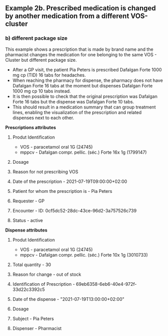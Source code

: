 ## Example 2b. Prescribed medication is changed by another medication from a different VOS-cluster

### b) different package size  

This example shows a prescription that is made by brand name and the pharmacist changes the medication for one belonging to the same VOS - Cluster but different package size.

* After a GP visit, the patient Pia Peters is prescribed Dafalgan Forte 1000 mg cp (TID) 16 tabs for headaches.
* When reaching the pharmacy for dispense, the pharmacy does not have Dafalgan Forte 16 tabs at the moment but dispenses Dafalgan Forte 1000 mg cp 10 tabs instead.
* It is then possible to check that the original prescription was Dafalgan Forte 16 tabs but the dispense was Dafalgan Forte 10 tabs.
* This should result in a medication summary that can group treatment lines, enabling the visualization of the prescription and related dispenses next to each other.

**Prescriptions attributes**
1. Produt Identification 
    *	VOS - paracetamol oral 1G (24745)
    *	mppcv - Dafalgan compr. pellic. (séc.) Forte 16x 1g  (1799147)

2. Dosage
   
3. Reason for not prescribing VOS
   
4. Date of the prescription - 2021-07-19T09:00:00+02:00
   
5. Patient for whom the prescription is - Pia Peters
   
6. Requester - GP
   
7. Encounter - ID: 0cf5dc52-28dc-43ce-96d2-3a757526c739
   
8. Status - active

**Dispense attributes**
1. Produt Identification 
    * VOS - paracetamol oral 1G (24745)
    * mppcv - Dafalgan compr. pellic. (séc.) Forte 10x 1g (3010733)

2. Total quantity - 30
   
3. Reason for change - out of stock
   
4. Identification of Prescription - 69eb6358-6eb6-40e4-972f-33d22c3392c5

5. Date of the dispense - "2021-07-19T13:00:00+02:00"
   
6. Dosage 
   
7. Subject - Pia Peters
   
8. Dispenser - Pharmacist
